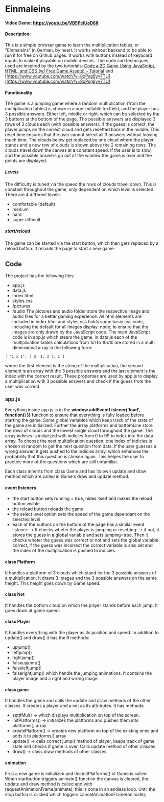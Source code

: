 # Einmaleins

#### Video Demo:  https://youtu.be/VB5PciUeD88
#### Description:
This is a simple browser game to learn the multiplication tables, or "Einmaleins" in German, by heart. It works without backend to be able to run it for free on Github pages. It works with buttons instead of keyboard inputs to make it playable on mobile devices. The code and techniques used are inspired by the two turtorials: [Code a 2D Game Using JavaScript, HTML, and CSS (w/ Free Game Assets) – Tutorial](https://www.youtube.com/watch?v=7BHs1BzA4fs) and [https://www.youtube.com/watch?v=8xPsg6yv7TU](https://www.youtube.com/watch?v=8xPsg6yv7TU).

#### Functionality
The game is a jumping game where a random multiplication (from the multiplication tables) is shown in a non-editable textfield, and the player has 3 possible answers. Either left, middle or right, which can be selected by the 3 buttons at the bottom of the page. The possible answers are displayed 3 rows of 3 clouds each (with possible answers). If the guess is correct, the player jumps on the correct cloud and gets resetted back in the middle. This reset time ensures that the user cannot select all 3 answers without loosing much time. The clouds below get replaced by one cloud where the player stands and a new row of clouds is shown above the 2 remaining rows. The clouds travel down the canvas at a constant speed. If the user is to slow, and the possible answers go out of the window the game is over and the points are displayed.
##### Levels
The difficulty is tuned via the speed the rows of clouds travel down. This is constant throughout the game, only dependent on which level is selected. There are 4 different levels:
- comfortable (default)
- medium
- hard
- super difficult
##### start/reload
The game can be started via the start button, which then gets replaced by a reload button. It reloads the page to start a new game.

## Code
The project has the following files:
- app.js
- data.js
- index.html
- styles.css
- /pictures
- /audio
The pictures and audio folder store the respective image and audio files for a better gaming experience. All html elements are included in index.html and styles.css holds some basic css code, including the default for all images display: none; to ensure that the images are only drawn by the JavaScript code. The main JavaScript code is in app.js which stears the game. In data.js each of the multiplication tables calculations from 1x1 to 10x10 are stored in a multi dimensional array in the following form:
```
[ "1 x 1", [ 0, 1, 3 ], 1 ]
```
where the first element is the string of the multiplication, the second element is an array with the 3 possible answers and the last element is the index with the correct result. These properties are used by app.js to display a multiplication with 3 possible answers and check if the guess from the user was correct.

### app.js
Everything inside app.js is in the **window.addEventListener('load', function() })** function to ensure that everything is fully loaded before starting the game. Some global variables which keep track of the state of the game are initialized. Further the array platforms and bottomLine store the rows of clouds and the lowest single cloud throughout the game. The array indicies is initialized with indicies from 0 to 99 to index into the data array. To choose the next multiplication question, one index of indicies is chosen at random to get the next question from data. If the user guesses a wrong answer, it gets pushed to the indicies array, which enhances the probability that this question is chosen again. This helpes the user to practice more of the questions which are still unfamiliar.

Each class inherits from class Game and has its own update and draw method which are called in Game's draw and update method.
#### event listeners
- the start button sets running = true, hides itself and makes the reload button visible
- the reload button reloads the game
- the select level option sets the speed of the game dependant on the selected level
- each of the buttons on the bottom of the page has a similar event listener:
 -> It checks wheter the player is jumping or resetting:
 -> if not, it stores the guess in a global variable and sets jumping=true. Then it checks wheter the guess was correct or not and sets the global variable correct, if the guess was incorrect the correct variable is also set and the index of the multiplication is pushed to indicies.

 #### class Platform
It handles a platform of 3 clouds which stand for the 3 possible answers of a multiplication. It draws 3 Images and the 3 possible answers on the same height. This height goes down by Game speed.

#### class Net
It handles the bottom cloud on which the player stands before each jump. It goes down at game speed.

#### class Player
It handles everything with the player as its position and speed. In addition to update() and draw() it has the 6 methods:
- upjump()
- leftjump()
- rightjump()
- falseupjump()
- falseleftjump()
- falserightjump()
which handle the jumping animations. It contains the player image and a right and wrong image.

#### class game
It handles the game and calls the update and draw methods of the other classes. It creates a player and a net as its attributes. It has methods:
- settfMul() -> which displays multiplication on top of the screen.
- initPlatforms() -> initializes the platforms and pushes them into platforms[] array
- createPlatform() -> creates new platform on top of the existing ones and adds it to platforms[] array
- update() -> calls correct jump() method of player, keeps track of game state and checks if game is over. Calls update method of other classes.
- draw() -> class draw methods of other classes.


#### animation
First a new game is initialized and the initPlatforms() of Game is called. When startbutton triggers animate() function the canvas is cleared, the update and draw method is called and with requestAnimationFrame(animate); this is done in an endless loop.
Until the stop button is clicked which triggers cancelAnimationFrame(animate);

